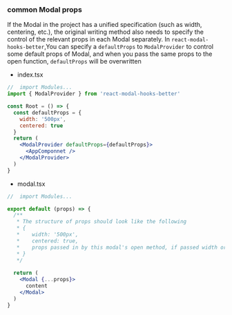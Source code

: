 ### common Modal props


If the Modal in the project has a unified specification (such as width, centering, etc.), the original writing method also needs to specify the control of the relevant props in each Modal separately. In `react-modal-hooks-better`,You can specify a `defaultProps` to `ModalProvider` to control some default props of Modal, and when you pass the same props to the open function, `defaultProps` will be overwritten

- index.tsx
```jsx
//	import Modules...
import { ModalProvider } from 'react-modal-hooks-better'

const Root = () => {
  const defaultProps = {
    width: '500px',
    centered: true
  }
  return (
  	<ModalProvider defaultProps={defaultProps}>
	  <AppComponnet />
    </ModalProvider>
  )
}
```

- modal.tsx
```jsx
//	import Modules...

export default (props) => {
  /**
   * The structure of props should look like the following
   * {
   *    width: '500px',
   *    centered: true,
   *    props passed in by this modal's open method, if passed width or cented, defaultProps will be overwritten
   * }
   */
  
  return (
  	<Modal {...props}>
      content
    </Modal>
  )
}
```